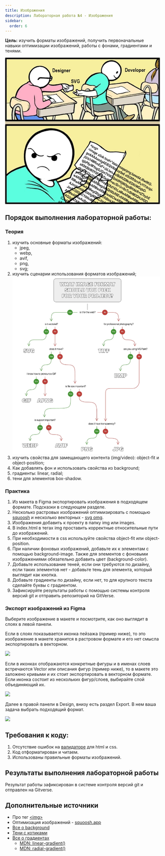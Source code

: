 ```yaml
---
title: Изображения
description: Лабораторная работа №4 - Изображения
sidebar:
  order: 6
---
```


**Цель:** изучить форматы изображений, получить первоначальные навыки оптимизации изображений, работы с фонами, градиентами и тенями.

![svg meme](/img/svg.jpg)

## Порядок выполнения лабораторной работы:

### Теория

1. изучить основные форматы изображений:
   - jpeg,
   - webp,
   - avif,
   - png,
   - svg;
2. изучить сценарии использования форматов изображений; ![how to choose image format](/img/format.jpg)
3. изучить свойства для замещающего контента (img/video): object-fit и object-position;
4. Как добавлять фон и использовать свойства из background;
5. градиенты: linear, radial;
6. тени для элементов box-shadow.

### Практика

1. Из макета в Figma экспортировать изображения в подходящем формате. Подсказки в следующем разделе.
1. Несколько растровых изображений оптимизировать с помощью [squoosh](https://squoosh.app/) и несколько векторных - [svg omg](https://jakearchibald.github.io/svgomg/).
3. Изображения добавить к проекту в папку img или images.
4. В index.html в тегах img проставить корректные относительные пути до изображений.
5. При необходимости в css используйте свойства object-fit или object-position.
6. При наличии фоновых изображений, добавьте их к элементам с помощью background-image. Также для элементов с фоновыми изображениями обязательно добавить цвет (background-color).
7. Добавьте использование теней, если они требуются по дизайну, если таких элементов нет - добавьте тень для элемента, который выглядит как кнопка.
8. Добавьте градиенты по дизайну, если нет, то для крупного текста сделайте буквы с градиентом.
1. Зафиксируйте результаты работы с помощью системы контроля версий git и отправить репозиторий на GitVerse.

### Экспорт изображений из Figma

Выберите изображение в макете и посмотрите, как оно выглядит в слоях в левой панели.

Если в слоях показывается иконка пейзажа (пример ниже), то это изображение в макете хранится в растровом формате и его нет смысла экспортировать в векторном.

![](/img/rastr-layer.png)

Если в иконках отображаются конкретные фигуры и в именах слоев встречаются Vector или описания фигур (пример ниже), то в макете это заложено кривыми и их стоит экспортировать в векторном формате. Если иконка состоит из нескольких фигур/слоев, выбирайте слой объединяющий их.

![](/img/vector-layer.png)

Далее в правой панели в Design, внизу есть раздел Export. В нем ваша задача выбрать подходящий формат.

![](/img/export-panel.png)

## Требования к коду:

1. Отсутствие ошибок на [валидаторе](https://validator.w3.org/) для html и css.
1. Код отформатирован и читаем.
1. Использованы правильные форматы изображений.

## Результаты выполнения лабораторной работы

Результат работы зафиксирован в системе контроля версий git и отправлен на Gitverse.

## Дополнительные источники

- Про тег [\<img\>](https://doka.guide/html/img/)
- Оптимизация изображений - [squoosh.app](https://squoosh.app)
- [Все о background](https://www.freecodecamp.org/news/learn-css-background-properties/)
- [Тени с котиками](https://www.freecodecamp.org/news/css-box-shadow-property-with-examples/)
- [Все о градиентах](https://css-tricks.com/css3-gradients/)
  - [MDN: linear-gradient()](https://developer.mozilla.org/en-US/docs/Web/CSS/gradient/linear-gradient)
  - [MDN: radial-gradient()](https://developer.mozilla.org/en-US/docs/Web/CSS/gradient/radial-gradient)